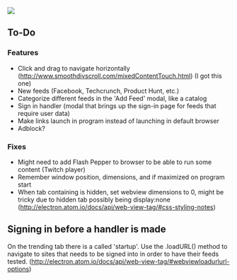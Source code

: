 ![](https://i.imgur.com/yfp1WP9.png)


## To-Do

### Features
* Click and drag to navigate horizontally (http://www.smoothdivscroll.com/mixedContentTouch.html) (I got this one)
* New feeds (Facebook, Techcrunch, Product Hunt, etc.)
* Categorize different feeds in the 'Add Feed' modal, like a catalog
* Sign in handler (modal that brings up the sign-in page for feeds that require user data)
* Make links launch in program instead of launching in default browser
* Adblock?

### Fixes

* Might need to add Flash Pepper to browser to be able to run some content (Twitch player)
* Remember window position, dimensions, and if maximized on program start
* When tab containing <webview> is hidden, set webview dimensions to 0, might be tricky due to hidden tab possibly being display:none (http://electron.atom.io/docs/api/web-view-tag/#css-styling-notes)


## Signing in before a handler is made

On the trending tab there is a <webview> called 'startup'. Use the .loadURL() method to navigate to sites that needs to be signed into in order to have their feeds tested. (http://electron.atom.io/docs/api/web-view-tag/#webviewloadurlurl-options)
